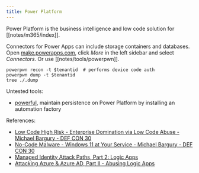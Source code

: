 ```yaml
---
title: Power Platform
---
```


Power Platform is the business intelligence and low code solution for [[notes/m365/index]].

Connectors for Power Apps can include storage containers and databases.
Open [make.powerapps.com](https://make.powerapps.com/), click *More* in the left sidebar and select *Connectors*.
Or use [[notes/tools/powerpwn]].

~~~
powerpwn recon -t $tenantid  # performs device code auth
powerpwn dump -t $tenantid
tree ./.dump
~~~

Untested tools:

- [powerful](https://github.com/mbrg/powerful), maintain persistence on Power Platform by installing an automation factory

References:

- [Low Code High Risk - Enterprise Domination via Low Code Abuse - Michael Bargury - DEF CON 30](https://www.youtube.com/watch?v=D3A62Rzozq4)
- [No-Code Malware - Windows 11 at Your Service - Michael Bargury - DEF CON 30](https://www.youtube.com/watch?v=e8PEIOa6W9M)
- [Managed Identity Attack Paths, Part 2: Logic Apps](http://web.archive.org/web/20231028211608/https://scribe.rip/@specterops/managed-identity-attack-paths-part-2-logic-apps-52b29354fc54)
- [Attacking Azure & Azure AD, Part II - Abusing Logic Apps](http://web.archive.org/web/20231028213625/https://scribe.rip/@specterops/attacking-azure-azure-ad-part-ii-5f336f36697d)
